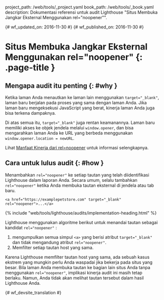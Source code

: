 project_path: /web/tools/_project.yaml
book_path: /web/tools/_book.yaml
description: Dokumentasi referensi untuk audit Lighthouse "Situs Membuka Jangkar Eksternal Menggunakan rel="noopener"".

{# wf_updated_on: 2016-11-30 #}
{# wf_published_on: 2016-11-30 #}

# Situs Membuka Jangkar Eksternal Menggunakan rel="noopener"  {: .page-title }

## Mengapa audit itu penting {: #why }

Ketika laman Anda menautkan ke laman lain menggunakan `target="_blank"`, laman baru
berjalan pada proses yang sama dengan laman Anda. Jika laman baru mengeksekusi JavaScript
yang berat, kinerja laman Anda juga bisa terkena dampaknya.

Di atas semua itu, `target="_blank"` juga rentan keamanannya. Laman baru
memiliki akses ke objek jendela melalui `window.opener`, dan bisa mengarahkan laman
Anda ke URL yang berbeda menggunakan `window.opener.location = newURL`.

Lihat [Manfaat Kinerja dari rel=noopener][jake] untuk informasi selengkapnya.

[jake]: https://jakearchibald.com/2016/performance-benefits-of-rel-noopener/

## Cara untuk lulus audit {: #how }

Menambahkan `rel="noopener"` ke setiap tautan yang telah diidentifikasi Lighthouse dalam laporan
Anda. Secara umum, selalu tambahkan `rel="noopener"` ketika Anda membuka tautan eksternal
di jendela atau tab baru.

    <a href="https://examplepetstore.com" target="_blank" rel="noopener">...</a>

{% include "web/tools/lighthouse/audits/implementation-heading.html" %}

Lighthouse menggunakan algoritme berikut untuk menandai tautan sebagai kandidat `rel="noopener"`
:

1. mengumpulkan semua simpul `<a>` yang berisi atribut `target="_blank"` dan tidak
   mengandung atribut `rel="noopener"`.
1. Memfilter setiap tautan host yang sama.

Karena Lighthouse memfilter tautan host yang sama, ada sebuah kasus ekstrem yang mungkin perlu Anda
waspadai jika bekerja pada situs yang besar. Bila laman Anda membuka
tautan ke bagian lain situs Anda tanpa menggunakan `rel="noopener"`, implikasi
kinerja audit ini masih tetap berlaku. Namun, Anda tidak akan melihat tautan
tersebut dalam hasil Lighthouse Anda.


{# wf_devsite_translation #}
